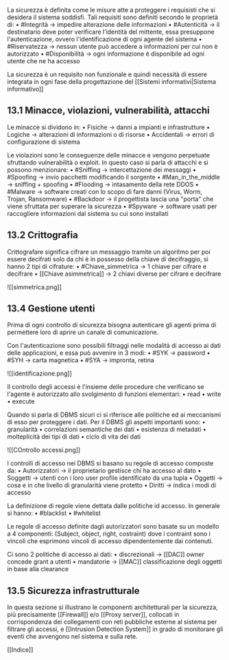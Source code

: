 La sicurezza è definita come le misure atte a proteggere i requisisti che si desidera il sistema soddisfi. Tali requisiti sono definiti secondo le proprietà di:
	• #Integrità -> impedire alterazione delle informazioni
	• #Autenticità -> il destinatario deve poter verificare l'identità del mittente, essa presuppone l'autenticazione, ovvero l'identificazione di ogni agente del sistema
	• #Riservatezza -> nessun utente può accedere a informazioni per cui non è autorizzato
	• #Disponibilità -> ogni informazione è disponibile ad ogni utente che ne ha accesso

La sicurezza è un requisito non funzionale e quindi necessità di essere integrata in ogni fase della progettazione del [[Sistemi informativi|Sistema informativo]]

## 13.1 Minacce, violazioni, vulnerabilità, attacchi

Le minacce si dividono in: 
	• Fisiche -> danni a impianti e infrastrutture
	• Logiche -> alterazioni di informazioni o di risorse
	• Accidentali -> errori di configurazione di sistema

Le violazioni sono le conseguenze delle minacce e vengono perpetuate sfruttando vulnerabilità o exploit. In questo caso si parla di attacchi e si possono menzionare: 
	• #Sniffing -> intercettazione dei messaggi
	• #Spoofing -> invio pacchetti modificando il sorgente
	• #Man_in_the_middle -> sniffing + spoofing
	• #Flooding -> intasamento della rete DDOS
	• #Malware -> software creati con lo scopo di fare danni (Virus, Worm, Trojan, Ransomware)
	• #Backdoor -> il progettista lascia una "porta" che viene sfruttata per superare la sicurezza
	• #Spyware -> software usati per raccogliere informazioni dal sistema su cui sono installati

## 13.2 Crittografia

Crittografare significa cifrare un messaggio tramite un algoritmo per poi essere decifrati solo da chi è in possesso della chiave di decifraggio, si hanno 2 tipi di cifrature:
	• #Chiave_simmetrica -> 1 chiave per cifrare e decifrare 
	• [[Chiave asimmetrica]] -> 2 chiavi diverse per cifrare e decifrare

![[simmetrica.png]]

## 13.4 Gestione utenti

Prima di ogni controllo di sicurezza bisogna autenticare gli agenti prima di permettere loro di aprire un canale di comunicazione.

Con l'autenticazione sono possibili filtraggi nelle modalità di accesso ai dati delle applicazioni, e essa può avvenire in 3 modi:
	• #SYK -> password
	• #SYH -> carta magnetica
	• #SYA -> impronta, retina 

![[identificazione.png]]

Il controllo degli accessi è l'insieme delle procedure che verificano se l'agente è autorizzato allo svolgimento di funzioni elementari:
	• read
	• write
	• execute

Quando si parla di DBMS sicuri ci si riferisce alle politiche ed ai meccanismi di esso per proteggere i dati. Per il DBMS gli aspetti importanti sono:
	• granularità
	• correlazioni semantiche dei dati
	• esistenza di metadati
	• molteplicità dei tipi di dati
	• ciclo di vita dei dati

![[COntrollo accessi.png]]

I controlli di accesso nei DBMS si basano su regole di accesso composte da: 
	• Autorizzatori -> il proprietario gestisce chi ha accesso al dato
	• Soggetti -> utenti con i loro user profile identificato da una tupla
	• Oggetti -> cosa e in che livello di granularità viene protetto
	• Diritti -> indica i modi di accesso

La definizione di regole viene dettata dalle politiche id accesso.
In generale si hanno:
	• #blacklist
	• #whitelist

Le regole di accesso definite dagli autorizzatori sono basate su un modello a 4 componenti: (Subject, object, right, costraint) dove i contraint sono i vincoli che esprimono vincoli di accesso dipendentemente dai contenuti.

Ci sono 2 politiche di accesso ai dati: 
	• discrezionali -> [[DAC]] owner concede grant a utenti
	• mandatorie  -> [[MAC]] classificazione degli oggetti in base alla clearance


## 13.5 Sicurezza infrastrutturale

In questa sezione si illustrano le componenti architetturali per la sicurezza, più precisamente [[Firewall]] e/o [[Proxy server]], collocati in corrispondenza dei collegamenti con reti pubbliche esterne al sistema per filtrare gli accessi, e [[Intrusion Detection System]] in grado di monitorare gli eventi che avvengono nel sistema e sulla rete.

[[Indice]]